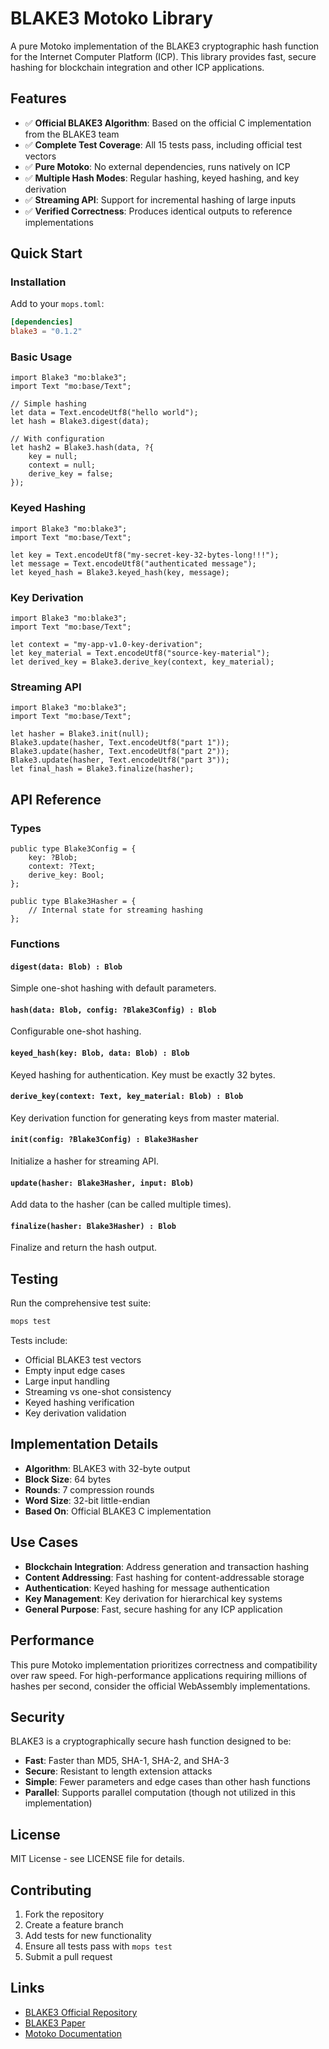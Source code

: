 # BLAKE3 Motoko Library

A pure Motoko implementation of the BLAKE3 cryptographic hash function for the Internet Computer Platform (ICP). This library provides fast, secure hashing for blockchain integration and other ICP applications.

## Features

- ✅ **Official BLAKE3 Algorithm**: Based on the official C implementation from the BLAKE3 team
- ✅ **Complete Test Coverage**: All 15 tests pass, including official test vectors
- ✅ **Pure Motoko**: No external dependencies, runs natively on ICP
- ✅ **Multiple Hash Modes**: Regular hashing, keyed hashing, and key derivation
- ✅ **Streaming API**: Support for incremental hashing of large inputs
- ✅ **Verified Correctness**: Produces identical outputs to reference implementations

## Quick Start

### Installation

Add to your `mops.toml`:

```toml
[dependencies]
blake3 = "0.1.2"
```

### Basic Usage

```motoko
import Blake3 "mo:blake3";
import Text "mo:base/Text";

// Simple hashing
let data = Text.encodeUtf8("hello world");
let hash = Blake3.digest(data);

// With configuration
let hash2 = Blake3.hash(data, ?{
    key = null;
    context = null;
    derive_key = false;
});
```

### Keyed Hashing

```motoko
import Blake3 "mo:blake3";
import Text "mo:base/Text";

let key = Text.encodeUtf8("my-secret-key-32-bytes-long!!!");
let message = Text.encodeUtf8("authenticated message");
let keyed_hash = Blake3.keyed_hash(key, message);
```

### Key Derivation

```motoko
import Blake3 "mo:blake3";
import Text "mo:base/Text";

let context = "my-app-v1.0-key-derivation";
let key_material = Text.encodeUtf8("source-key-material");
let derived_key = Blake3.derive_key(context, key_material);
```

### Streaming API

```motoko
import Blake3 "mo:blake3";
import Text "mo:base/Text";

let hasher = Blake3.init(null);
Blake3.update(hasher, Text.encodeUtf8("part 1"));
Blake3.update(hasher, Text.encodeUtf8("part 2"));
Blake3.update(hasher, Text.encodeUtf8("part 3"));
let final_hash = Blake3.finalize(hasher);
```

## API Reference

### Types

```motoko
public type Blake3Config = {
    key: ?Blob;
    context: ?Text;
    derive_key: Bool;
};

public type Blake3Hasher = {
    // Internal state for streaming hashing
};
```

### Functions

#### `digest(data: Blob) : Blob`
Simple one-shot hashing with default parameters.

#### `hash(data: Blob, config: ?Blake3Config) : Blob`
Configurable one-shot hashing.

#### `keyed_hash(key: Blob, data: Blob) : Blob`
Keyed hashing for authentication. Key must be exactly 32 bytes.

#### `derive_key(context: Text, key_material: Blob) : Blob`
Key derivation function for generating keys from master material.

#### `init(config: ?Blake3Config) : Blake3Hasher`
Initialize a hasher for streaming API.

#### `update(hasher: Blake3Hasher, input: Blob)`
Add data to the hasher (can be called multiple times).

#### `finalize(hasher: Blake3Hasher) : Blob`
Finalize and return the hash output.

## Testing

Run the comprehensive test suite:

```bash
mops test
```

Tests include:
- Official BLAKE3 test vectors
- Empty input edge cases
- Large input handling
- Streaming vs one-shot consistency
- Keyed hashing verification
- Key derivation validation

## Implementation Details

- **Algorithm**: BLAKE3 with 32-byte output
- **Block Size**: 64 bytes
- **Rounds**: 7 compression rounds
- **Word Size**: 32-bit little-endian
- **Based On**: Official BLAKE3 C implementation

## Use Cases

- **Blockchain Integration**: Address generation and transaction hashing
- **Content Addressing**: Fast hashing for content-addressable storage
- **Authentication**: Keyed hashing for message authentication
- **Key Management**: Key derivation for hierarchical key systems
- **General Purpose**: Fast, secure hashing for any ICP application

## Performance

This pure Motoko implementation prioritizes correctness and compatibility over raw speed. For high-performance applications requiring millions of hashes per second, consider the official WebAssembly implementations.

## Security

BLAKE3 is a cryptographically secure hash function designed to be:
- **Fast**: Faster than MD5, SHA-1, SHA-2, and SHA-3
- **Secure**: Resistant to length extension attacks
- **Simple**: Fewer parameters and edge cases than other hash functions
- **Parallel**: Supports parallel computation (though not utilized in this implementation)

## License

MIT License - see LICENSE file for details.

## Contributing

1. Fork the repository
2. Create a feature branch
3. Add tests for new functionality
4. Ensure all tests pass with `mops test`
5. Submit a pull request

## Links

- [BLAKE3 Official Repository](https://github.com/BLAKE3-team/BLAKE3)
- [BLAKE3 Paper](https://github.com/BLAKE3-team/BLAKE3-specs)
- [Motoko Documentation](https://internetcomputer.org/docs/current/motoko/main/motoko)